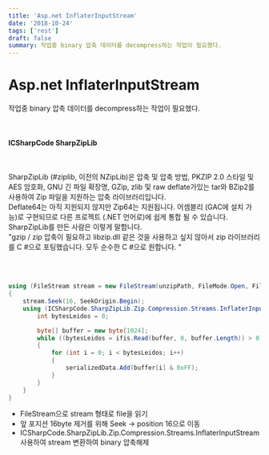 ```yaml
---
title: 'Asp.net InflaterInputStream'
date: '2018-10-24'
tags: ['rest']
draft: false
summary: 작업중 binary 압축 데이터를 decompress하는 작업이 필요했다.
---
```


# Asp.net InflaterInputStream

작업중 binary 압축 데이터를 decompress하는 작업이 필요했다.

<br />

#### ICSharpCode SharpZipLib

<br />

SharpZipLib (#ziplib, 이전의 NZipLib)은 압축 및 압축 방법, PKZIP 2.0 스타일 및 AES 암호화, GNU 긴 파일 확장명, GZip, zlib 및 raw deflate가있는 tar와 BZip2를 사용하여 Zip 파일을 지원하는 압축 라이브러리입니다. <br />
Deflate64는 아직 지원되지 않지만 Zip64는 지원됩니다. 어셈블리 (GAC에 설치 가능)로 구현되므로 다른 프로젝트 (.NET 언어로)에 쉽게 통합 될 수 있습니다. SharpZipLib를 만든 사람은 이렇게 말합니다. <br />
"gzip / zip 압축이 필요하고 libzip.dll 같은 것을 사용하고 싶지 않아서 zip 라이브러리를 C #으로 포팅했습니다. 모두 순수한 C #으로 원합니다. "

<br /><br />

```c#
using (FileStream stream = new FileStream(unzipPath, FileMode.Open, FileAccess.Read))
{
    stream.Seek(16, SeekOrigin.Begin);
    using (ICSharpCode.SharpZipLib.Zip.Compression.Streams.InflaterInputStream ifis = new ICSharpCode.SharpZipLib.Zip.Compression.Streams.InflaterInputStream(stream)) {
        int bytesLeidos = 0;

        byte[] buffer = new byte[1024];
        while ((bytesLeidos = ifis.Read(buffer, 0, buffer.Length)) > 0)
        {
            for (int i = 0; i < bytesLeidos; i++)
            {
                serializedData.Add(buffer[i] & 0xFF);
            }
        }
    }
}
```

- FileStream으로 stream 형태로 file을 읽기
- 앞 포지션 16byte 제거를 위해 Seek -> position 16으로 이동
- ICSharpCode.SharpZipLib.Zip.Compression.Streams.InflaterInputStream 사용하여 stream 변환하여 binary 압축해제

<br /><br /><br />
